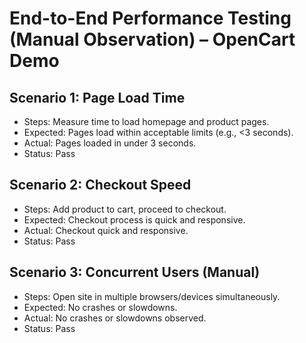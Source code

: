 # End-to-End Performance Testing (Manual Observation) – OpenCart Demo

## Scenario 1: Page Load Time
- Steps: Measure time to load homepage and product pages.
- Expected: Pages load within acceptable limits (e.g., <3 seconds).
- Actual: Pages loaded in under 3 seconds.
- Status: Pass

## Scenario 2: Checkout Speed
- Steps: Add product to cart, proceed to checkout.
- Expected: Checkout process is quick and responsive.
- Actual: Checkout quick and responsive.
- Status: Pass

## Scenario 3: Concurrent Users (Manual)
- Steps: Open site in multiple browsers/devices simultaneously.
- Expected: No crashes or slowdowns.
- Actual: No crashes or slowdowns observed.
- Status: Pass
